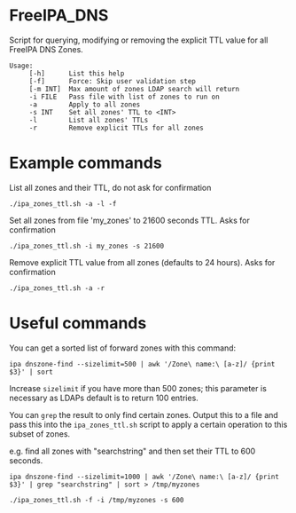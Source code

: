 # FreeIPA_DNS

Script for querying, modifying or removing the explicit TTL value for all FreeIPA DNS Zones.

```
Usage:
     [-h]      List this help
     [-f]      Force: Skip user validation step
     [-m INT]  Max amount of zones LDAP search will return
     -i FILE   Pass file with list of zones to run on
     -a        Apply to all zones
     -s INT    Set all zones' TTL to <INT>
     -l        List all zones' TTLs
     -r        Remove explicit TTLs for all zones
```

# Example commands

List all zones and their TTL, do not ask for confirmation

```
./ipa_zones_ttl.sh -a -l -f
```

Set all zones from file 'my_zones' to 21600 seconds TTL. Asks for confirmation

```
./ipa_zones_ttl.sh -i my_zones -s 21600
```

Remove explicit TTL value from all zones (defaults to 24 hours). Asks for confirmation

```
./ipa_zones_ttl.sh -a -r
```

# Useful commands

You can get a sorted list of forward zones with this command:

```
ipa dnszone-find --sizelimit=500 | awk '/Zone\ name:\ [a-z]/ {print $3}' | sort
```

Increase `sizelimit` if you have more than 500 zones; this parameter is necessary as LDAPs default is to return 100 entries.

You can `grep` the result to only find certain zones. Output this to a file and pass this into the `ipa_zones_ttl.sh` script to apply a certain operation to this subset of zones.

e.g. find all zones with "searchstring" and then set their TTL to 600 seconds.

```
ipa dnszone-find --sizelimit=1000 | awk '/Zone\ name:\ [a-z]/ {print $3}' | grep "searchstring" | sort > /tmp/myzones

./ipa_zones_ttl.sh -f -i /tmp/myzones -s 600
```
